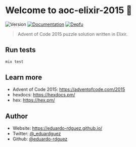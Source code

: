 # Welcome to aoc-elixir-2015 🚀
![Version](https://img.shields.io/badge/version-0.1.0-blue.svg?cacheSeconds=2592000)
[![Documentation](https://img.shields.io/badge/documentation-yes-brightgreen.svg)](https://github.com/eduardo-rdguez/aoc-elixir-2015/blob/main/README.md)
[![Depfu](https://badges.depfu.com/badges/419f394189bbf9d0b879a6416278bc3c/overview.svg)](https://depfu.com/github/eduardo-rdguez/aoc-elixir-2015?project_id=34434)

> Advent of Code 2015 puzzle solution written in Elixir.

## Run tests

```sh
mix test
```

## Learn more

* Advent of Code 2015: https://adventofcode.com/2015
* hexdocs: https://hexdocs.pm/
* hex: https://hex.pm/

## Author

* Website: https://eduardo-rdguez.github.io/
* Twitter: [@\_eduardguez](https://twitter.com/\_eduardguez)
* Github: [@eduardo-rdguez](https://github.com/eduardo-rdguez)